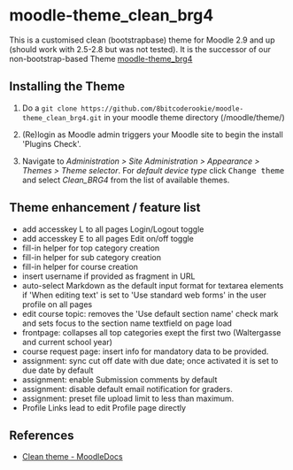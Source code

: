 # moodle-theme_clean_brg4

This is a customised clean (bootstrapbase) theme for Moodle 2.9 and up (should work with 2.5-2.8 but was not tested). It is the successor of our non-bootstrap-based Theme [moodle-theme_brg4](https://github.com/8bitcoderookie/moodle-theme_brg4)

## Installing the Theme

1. Do a `git clone https://github.com/8bitcoderookie/moodle-theme_clean_brg4.git` in your moodle theme directory (/moodle/theme/)

2. (Re)login as Moodle admin triggers your Moodle site to begin the install 'Plugins Check'.

3. Navigate to _Administration > Site Administration > Appearance > Themes > Theme selector_. For _default device type_ click <kbd>Change theme</kbd> and select *Clean_BRG4* from the list of available themes.

## Theme enhancement / feature list

- add accesskey L to all pages Login/Logout toggle
- add accesskey E to all pages Edit on/off toggle
- fill-in helper for top category creation
- fill-in helper for sub category creation
- fill-in helper for course creation
- insert username if provided as fragment in URL
- auto-select Markdown as the default input format for textarea elements if 'When editing text' is set to 'Use standard web forms' in the user profile on all pages
- edit course topic: removes the 'Use default section name' check mark and sets focus to the section name textfield on page load
- frontpage: collapses all top categories exept the first two (Waltergasse and current school year)
- course request page: insert info for mandatory data to be provided.
- assignment: sync cut off date with due date; once activated it is set to due date by default
- assignment: enable Submission comments by default
- assignment: disable default email notification for graders.
- assignment: preset file upload limit to less than maximum.
- Profile Links lead to edit Profile page directly

## References

- [Clean theme - MoodleDocs](http://docs.moodle.org/dev/Clean_theme)
